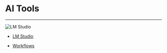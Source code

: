 # AI Tools
<hr>

![LM Studio](https://lmstudio.ai/_next/image?url=%2F_next%2Fstatic%2Fmedia%2Flmstudio-app-logo.11b4d746.webp&w=64&q=75)

- [LM Studio](https://lmstudio.ai/home)

- [Workflows](https://n8n.io/workflows/)
